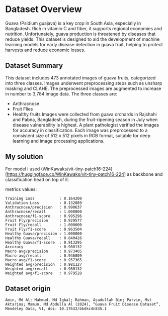 # Dataset Overview
Guava (Psidium guajava) is a key crop in South Asia, especially in Bangladesh. Rich in vitamin C and fiber, it supports regional economies and nutrition. Unfortunately, guava production is threatened by diseases that reduce yields. This dataset is designed to aid the development of machine learning models for early disease detection in guava fruit, helping to protect harvests and reduce economic losses.

## Dataset Summary
This dataset includes 473 annotated images of guava fruits, categorized into three classes. Images underwent preprocessing steps such as unsharp masking and CLAHE. The preprocessed images are augmented to increase in number to 3,784 image data. The three classes are:

- Anthracnose
- Fruit Flies
- Healthy fruits
Images were collected from guava orchards in Rajshahi and Pabna, Bangladesh, during the fruit-ripening season in July when disease vulnerability is highest. A plant pathologist verified the images for accuracy in classification. Each image was preprocessed to a consistent size of 512 x 512 pixels in RGB format, suitable for deep learning and image processing applications.

## My solution
For model i used (WinKawaks/vit-tiny-patch16-224)[https://huggingface.co/WinKawaks/vit-tiny-patch16-224] as backbone and classification head on top of it.

metrics values:
```
Training Loss           : 0.164200
Validation Loss         : 0.132089
Anthracnose/precision   : 0.990637
Anthracnose/recall      : 1.000000
Anthracnose/f1-score    : 0.995296
Fruit Fly/precision     : 0.929577
Fruit Fly/recall        : 1.000000
Fruit Fly/f1-score      : 0.963504
Healthy Guava/precision : 1.000000
Healthy Guava/recall    : 0.840426
Healthy Guava/f1-score  : 0.913295
Accuracy                : 0.980132
Macro avg/precision     : 0.973405
Macro avg/recall        : 0.946809
Macro avg/f1-score      : 0.957365
Weighted avg/precision  : 0.981127
Weighted avg/recall     : 0.980132
Weighted avg/f1-score   : 0.979528
```

## Dataset origin
```
Amin, Md Al; Mahmud, Md Iqbal; Rahman, Asadullah Bin; Parvin, Mst Aktarina; Mamun, Md Abdulla Al (2024), “Guava Fruit Disease Dataset”, Mendeley Data, V1, doi: 10.17632/bkdkc4n835.1
```

